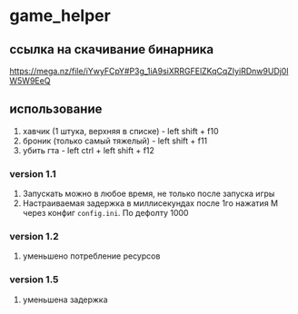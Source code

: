 # game_helper

## ссылка на скачивание бинарника 
https://mega.nz/file/iYwyFCpY#P3g_1iA9siXRRGFElZKqCqZIyiRDnw9UDj0lW5W9EeQ

## использование
1. хавчик (1 штука, верхняя в списке) - left shift + f10
2. броник (только самый тяжелый) - left shift + f11
3. убить гта - left ctrl + left shift + f12

### version 1.1
1. Запускать можно в любое время, не только после запуска игры
2. Настраиваемая задержка в миллисекундах после 1го нажатия M через конфиг `config.ini`. По дефолту 1000

### version 1.2
1. уменьшено потребление ресурсов

### version 1.5
1. уменьшена задержка
